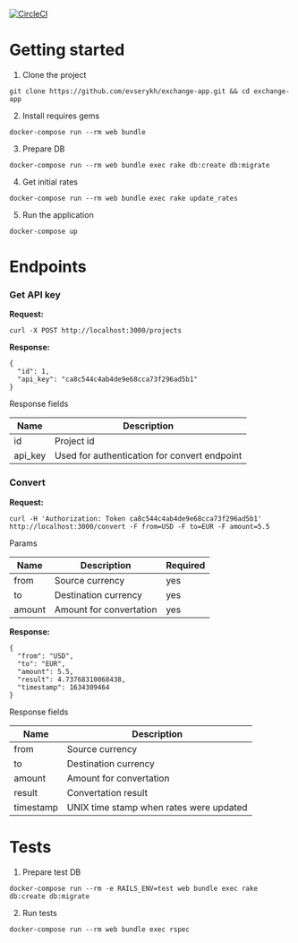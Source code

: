 [![CircleCI](https://circleci.com/gh/evserykh/exchange-app/tree/master.svg?style=svg&circle-token=53ae9acf04195b7b9675f8e6feafb629f5fe0672)](https://circleci.com/gh/evserykh/exchange-app/tree/master)

# Getting started

1. Clone the project

`git clone https://github.com/evserykh/exchange-app.git && cd exchange-app`

2. Install requires gems

 `docker-compose run --rm web bundle`

3. Prepare DB

`docker-compose run --rm web bundle exec rake db:create db:migrate`

4. Get initial rates

`docker-compose run --rm web bundle exec rake update_rates`

5. Run the application

`docker-compose up`

# Endpoints

### Get API key

**Request:**

`curl -X POST http://localhost:3000/projects`

**Response:**

```
{
  "id": 1,
  "api_key": "ca8c544c4ab4de9e68cca73f296ad5b1"
}
```

Response fields

| Name | Description |
| ---- | --------- |
| id | Project id |
| api_key | Used for authentication for convert endpoint |

### Convert

**Request:**

`curl -H 'Authorization: Token ca8c544c4ab4de9e68cca73f296ad5b1' http://localhost:3000/convert -F from=USD -F to=EUR -F amount=5.5`

Params

| Name | Description | Required |
| ---- | --------- | ------- |
| from | Source currency | yes |
| to | Destination currency | yes |
| amount | Amount for convertation | yes |

**Response:**

```
{
  "from": "USD",
  "to": "EUR",
  "amount": 5.5,
  "result": 4.73768310068438,
  "timestamp": 1634309464
}
```

Response fields

| Name | Description |
| ---- | --------- |
| from | Source currency |
| to | Destination currency |
| amount | Amount for convertation |
| result | Convertation result |
| timestamp | UNIX time stamp when rates were updated |

# Tests

1. Prepare test DB

`docker-compose run --rm -e RAILS_ENV=test web bundle exec rake db:create db:migrate`

2. Run tests

`docker-compose run --rm web bundle exec rspec`
